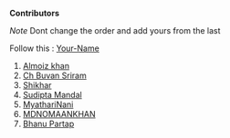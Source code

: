
**Contributors**

*Note* Dont change the order and add yours from the last 

Follow this : [Your-Name](Your-github-handle)

1. [Almoiz khan](https://github.com/moiz2405)
2. [Ch Buvan Sriram](https://github.com/Bhuvan210)
3. [Shikhar](https://github.com/Shikharkumar1)
4. [Sudipta Mandal](https://github.com/imsudiptaa)
5. [MyathariNani](https://github.com/Myatharinani)
6. [MDNOMAANKHAN](https://github.com/MDNOMAANKHAN)
7. [Bhanu Partap](https://github.com/Bhanu-partap-13)

